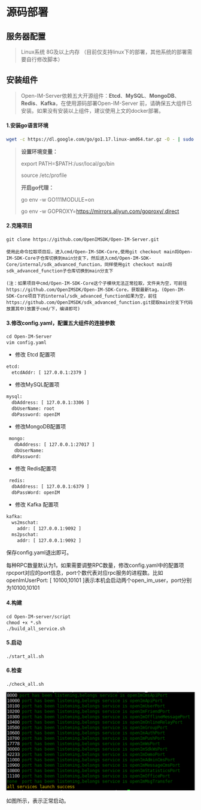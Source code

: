 # 源码部署

## 服务器配置

> Linux系统 8G及以上内存  （目前仅支持linux下的部署，其他系统的部署需要自行修改脚本） 

## 安装组件

> Open-IM-Server依赖五大开源组件：**Etcd**、**MySQL**、**MongoDB**、**Redis**、**Kafka**，在使用源码部署Open-IM-Server 前，请确保五大组件已安装。如果没有安装以上组件，建议使用上文的docker部署。

#### 1.安装go语言环境

```bash
wget -c https://dl.google.com/go/go1.17.linux-amd64.tar.gz -O - | sudo tar -xz -C /usr/local
```
>**设置环境变量：**
>
>export PATH=$PATH:/usr/local/go/bin
> 
>source /etc/profile
>
>**开启go代理：**
>
>go env -w GO111MODULE=on
> 
>go env -w GOPROXY=https://mirrors.aliyun.com/goproxy/,direct


#### 2.克隆项目

```
git clone https://github.com/OpenIMSDK/Open-IM-Server.git 

使用此命令拉取项目后，进入cmd/Open-IM-SDK-Core,使用git checkout main将Open-IM-SDK-Core子仓库切换到main分支下，然后进入cmd/Open-IM-SDK-Core/internal/sdk_advanced_function，同样使用git checkout main将sdk_advanced_function子仓库切换到main分支下

(注：如果项目中cmd/Open-IM-SDK-Core这个子模块无法正常拉取，文件夹为空，可前往https://github.com/OpenIMSDK/Open-IM-SDK-Core，获取最新tag，(Open-IM-SDK-Core项目下的internal/sdk_advanced_function如果为空，前往https://github.com/OpenIMSDK/sdk_advanced_function.git提取main分支下代码放置其中)放置于cmd/下，编译即可)
```

#### 3.修改config.yaml，配置五大组件的连接参数

```
cd Open-IM-Server
vim config.yaml
```

- 修改 Etcd 配置项

```
etcd:
  etcdAddr: [ 127.0.0.1:2379 ]
```

- 修改MySQL配置项

```
mysql:
  dbAddress: [ 127.0.0.1:3306 ]
  dbUserName: root
  dbPassword: openIM
```

- 修改MongoDB配置项

```
 mongo:
   dbAddress: [ 127.0.0.1:27017 ]
   dbUserName:
  dbPassword:
```

- 修改 Redis配置项

```
 redis:
  dbAddress: [ 127.0.0.1:6379 ]
  dbPassWord: openIM
```

- 修改 Kafka 配置项

```
kafka:
  ws2mschat:
    addr: [ 127.0.0.1:9092 ]
  ms2pschat:
    addr: [ 127.0.0.1:9092 ]
```

保存config.yaml退出即可。

每种RPC数量默认为1，如果需要调整RPC数量，修改config.yaml中的配置项rpcport对应的port信息，port个数代表对应rpc服务的进程数。比如openImUserPort: [ 10100,10101 ]表示本机会启动两个open_im_user，port分别为10100,10101

#### 4.构建

```
cd Open-IM-server/script
chmod +x *.sh
./build_all_service.sh
```

#### 5.启动

```
./start_all.sh
```

#### 6.检查

```
./check_all.sh
```

![image-20210720174028863](../../images/deploy_check.png)

如图所示，表示正常启动。

